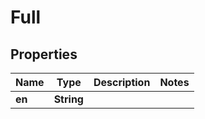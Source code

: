 

# Full


## Properties

| Name | Type | Description | Notes |
|------------ | ------------- | ------------- | -------------|
|**en** | **String** |  |  |



